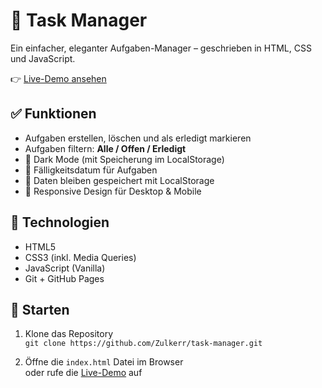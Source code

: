# 📝 Task Manager

Ein einfacher, eleganter Aufgaben-Manager – geschrieben in HTML, CSS und JavaScript.

👉 [Live-Demo ansehen](https://deinusername.github.io/task-manager/)

## ✅ Funktionen

- Aufgaben erstellen, löschen und als erledigt markieren
- Aufgaben filtern: **Alle / Offen / Erledigt**
- 🌙 Dark Mode (mit Speicherung im LocalStorage)
- 📅 Fälligkeitsdatum für Aufgaben
- 💾 Daten bleiben gespeichert mit LocalStorage
- 📱 Responsive Design für Desktop & Mobile

## 🔧 Technologien

- HTML5
- CSS3 (inkl. Media Queries)
- JavaScript (Vanilla)
- Git + GitHub Pages

## 🚀 Starten

1. Klone das Repository  
   `git clone https://github.com/Zulkerr/task-manager.git`

2. Öffne die `index.html` Datei im Browser  
   oder rufe die [Live-Demo](https://deinusername.github.io/task-manager/) auf



